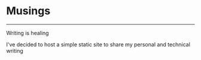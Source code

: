 # Musings

---

Writing is healing

I've decided to host a simple static site to share my personal and technical writing
